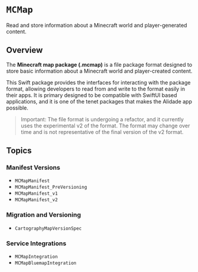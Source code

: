 # ``MCMap``

Read and store information about a Minecraft world and player-generated
content.

## Overview

The **Minecraft map package (.mcmap)** is a file package format designed
to store basic information about a Minecraft world and player-created
content.

This Swift package provides the interfaces for interacting with the
package format, allowing developers to read from and write to the format
easily in their apps. It is primary designed to be compatible with SwiftUI
based applications, and it is one of the tenet packages that makes the
Alidade app possible.

> Important:
> The file format is undergoing a refactor, and it currently uses the
> experimental v2 of the format. The format may change over time and is
> not representative of the final version of the v2 format.

## Topics

### Manifest Versions

- ``MCMapManifest``
- ``MCMapManifest_PreVersioning``
- ``MCMapManifest_v1``
- ``MCMapManifest_v2``

### Migration and Versioning

- ``CartographyMapVersionSpec``

### Service Integrations

- ``MCMapIntegration``
- ``MCMapBluemapIntegration``
